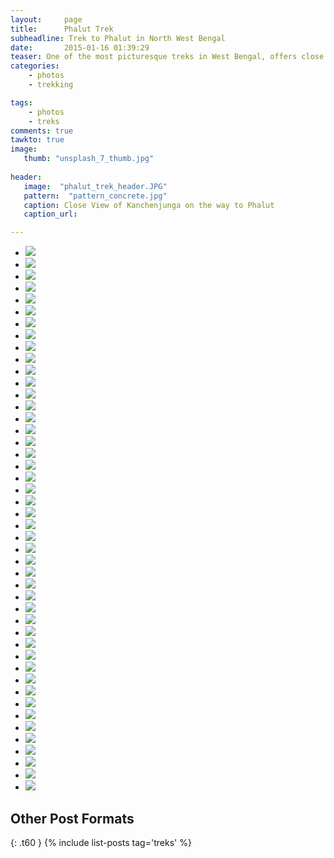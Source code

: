 ```yaml
---
layout:     page
title:      Phalut Trek
subheadline: Trek to Phalut in North West Bengal
date:       2015-01-16 01:39:29
teaser: One of the most picturesque treks in West Bengal, offers close view of Mt. Everest, Kanchenjunga, Makalu, Annapurna. 
categories: 
    - photos
    - trekking

tags:
    - photos
    - treks
comments: true
tawkto: true
image:
   thumb: "unsplash_7_thumb.jpg"
   
header:
   image:  "phalut_trek_header.JPG"
   pattern:  "pattern_concrete.jpg"
   caption: Close View of Kanchenjunga on the way to Phalut
   caption_url: 

---
```


<ul class="clearing-thumbs small-block-grid-3" data-clearing="">

<li><a href="{{ site.url }}/images/posts/phalut_trek/10153602920065032.jpg"><img data-caption="Trek Sandakhpu - Phalut" class="th" src="{{ site.url }}/images/posts/phalut_trek/10153602920065032.jpg"></a></li>
<li><a href="{{ site.url }}/images/posts/phalut_trek/10153603201325032.jpg"><img data-caption="Trek Sandakhpu - Phalut" class="th" src="{{ site.url }}/images/posts/phalut_trek/10153603201325032.jpg"></a></li>
<li><a href="{{ site.url }}/images/posts/phalut_trek/10153604599055032.jpg"><img data-caption="Trek Sandakhpu - Phalut" class="th" src="{{ site.url }}/images/posts/phalut_trek/10153604599055032.jpg"></a></li>
<li><a href="{{ site.url }}/images/posts/phalut_trek/10153602920760032.jpg"><img data-caption="Trek Sandakhpu - Phalut" class="th" src="{{ site.url }}/images/posts/phalut_trek/10153602920760032.jpg"></a></li>
<li><a href="{{ site.url }}/images/posts/phalut_trek/10153603201370032.jpg"><img data-caption="Trek Sandakhpu - Phalut" class="th" src="{{ site.url }}/images/posts/phalut_trek/10153603201370032.jpg"></a></li>
<li><a href="{{ site.url }}/images/posts/phalut_trek/10153604599120032.jpg"><img data-caption="Trek Sandakhpu - Phalut" class="th" src="{{ site.url }}/images/posts/phalut_trek/10153604599120032.jpg"></a></li>
<li><a href="{{ site.url }}/images/posts/phalut_trek/10153602920785032.jpg"><img data-caption="Trek Sandakhpu - Phalut" class="th" src="{{ site.url }}/images/posts/phalut_trek/10153602920785032.jpg"></a></li>
<li><a href="{{ site.url }}/images/posts/phalut_trek/10153603201425032.jpg"><img data-caption="Trek Sandakhpu - Phalut" class="th" src="{{ site.url }}/images/posts/phalut_trek/10153603201425032.jpg"></a></li>
<li><a href="{{ site.url }}/images/posts/phalut_trek/10153604599125032.jpg"><img data-caption="Trek Sandakhpu - Phalut" class="th" src="{{ site.url }}/images/posts/phalut_trek/10153604599125032.jpg"></a></li>
<li><a href="{{ site.url }}/images/posts/phalut_trek/10153602921075032.jpg"><img data-caption="Trek Sandakhpu - Phalut" class="th" src="{{ site.url }}/images/posts/phalut_trek/10153602921075032.jpg"></a></li>
<li><a href="{{ site.url }}/images/posts/phalut_trek/10153603201500032.jpg"><img data-caption="Trek Sandakhpu - Phalut" class="th" src="{{ site.url }}/images/posts/phalut_trek/10153603201500032.jpg"></a></li>
<li><a href="{{ site.url }}/images/posts/phalut_trek/10153604599310032.jpg"><img data-caption="Trek Sandakhpu - Phalut" class="th" src="{{ site.url }}/images/posts/phalut_trek/10153604599310032.jpg"></a></li>
<li><a href="{{ site.url }}/images/posts/phalut_trek/10153602921080032.jpg"><img data-caption="Trek Sandakhpu - Phalut" class="th" src="{{ site.url }}/images/posts/phalut_trek/10153602921080032.jpg"></a></li>
<li><a href="{{ site.url }}/images/posts/phalut_trek/10153603201560032.jpg"><img data-caption="Trek Sandakhpu - Phalut" class="th" src="{{ site.url }}/images/posts/phalut_trek/10153603201560032.jpg"></a></li>
<li><a href="{{ site.url }}/images/posts/phalut_trek/10153604599560032.jpg"><img data-caption="Trek Sandakhpu - Phalut" class="th" src="{{ site.url }}/images/posts/phalut_trek/10153604599560032.jpg"></a></li>
<li><a href="{{ site.url }}/images/posts/phalut_trek/10153602949855032.jpg"><img data-caption="Trek Sandakhpu - Phalut" class="th" src="{{ site.url }}/images/posts/phalut_trek/10153602949855032.jpg"></a></li>
<li><a href="{{ site.url }}/images/posts/phalut_trek/10153603731595032.jpg"><img data-caption="Trek Sandakhpu - Phalut" class="th" src="{{ site.url }}/images/posts/phalut_trek/10153603731595032.jpg"></a></li>
<li><a href="{{ site.url }}/images/posts/phalut_trek/10153604599730032.jpg"><img data-caption="Trek Sandakhpu - Phalut" class="th" src="{{ site.url }}/images/posts/phalut_trek/10153604599730032.jpg"></a></li>
<li><a href="{{ site.url }}/images/posts/phalut_trek/10153602950040032.jpg"><img data-caption="Trek Sandakhpu - Phalut" class="th" src="{{ site.url }}/images/posts/phalut_trek/10153602950040032.jpg"></a></li>
<li><a href="{{ site.url }}/images/posts/phalut_trek/10153603731610032.jpg"><img data-caption="Trek Sandakhpu - Phalut" class="th" src="{{ site.url }}/images/posts/phalut_trek/10153603731610032.jpg"></a></li>
<li><a href="{{ site.url }}/images/posts/phalut_trek/10153604599825032.jpg"><img data-caption="Trek Sandakhpu - Phalut" class="th" src="{{ site.url }}/images/posts/phalut_trek/10153604599825032.jpg"></a></li>
<li><a href="{{ site.url }}/images/posts/phalut_trek/10153602950170032.jpg"><img data-caption="Trek Sandakhpu - Phalut" class="th" src="{{ site.url }}/images/posts/phalut_trek/10153602950170032.jpg"></a></li>
<li><a href="{{ site.url }}/images/posts/phalut_trek/10153603731630032.jpg"><img data-caption="Trek Sandakhpu - Phalut" class="th" src="{{ site.url }}/images/posts/phalut_trek/10153603731630032.jpg"></a></li>
<li><a href="{{ site.url }}/images/posts/phalut_trek/10153604600025032.jpg"><img data-caption="Trek Sandakhpu - Phalut" class="th" src="{{ site.url }}/images/posts/phalut_trek/10153604600025032.jpg"></a></li>
<li><a href="{{ site.url }}/images/posts/phalut_trek/10153602956320032.jpg"><img data-caption="Trek Sandakhpu - Phalut" class="th" src="{{ site.url }}/images/posts/phalut_trek/10153602956320032.jpg"></a></li>
<li><a href="{{ site.url }}/images/posts/phalut_trek/10153603731675032.jpg"><img data-caption="Trek Sandakhpu - Phalut" class="th" src="{{ site.url }}/images/posts/phalut_trek/10153603731675032.jpg"></a></li>
<li><a href="{{ site.url }}/images/posts/phalut_trek/10153604600155032.jpg"><img data-caption="Trek Sandakhpu - Phalut" class="th" src="{{ site.url }}/images/posts/phalut_trek/10153604600155032.jpg"></a></li>
<li><a href="{{ site.url }}/images/posts/phalut_trek/10153602956560032.jpg"><img data-caption="Trek Sandakhpu - Phalut" class="th" src="{{ site.url }}/images/posts/phalut_trek/10153602956560032.jpg"></a></li>
<li><a href="{{ site.url }}/images/posts/phalut_trek/10153603731725032.jpg"><img data-caption="Trek Sandakhpu - Phalut" class="th" src="{{ site.url }}/images/posts/phalut_trek/10153603731725032.jpg"></a></li>
<li><a href="{{ site.url }}/images/posts/phalut_trek/10153604600395032.jpg"><img data-caption="Trek Sandakhpu - Phalut" class="th" src="{{ site.url }}/images/posts/phalut_trek/10153604600395032.jpg"></a></li>
<li><a href="{{ site.url }}/images/posts/phalut_trek/10153603131420032.jpg"><img data-caption="Trek Sandakhpu - Phalut" class="th" src="{{ site.url }}/images/posts/phalut_trek/10153603131420032.jpg"></a></li>
<li><a href="{{ site.url }}/images/posts/phalut_trek/10153603731850032.jpg"><img data-caption="Trek Sandakhpu - Phalut" class="th" src="{{ site.url }}/images/posts/phalut_trek/10153603731850032.jpg"></a></li>
<li><a href="{{ site.url }}/images/posts/phalut_trek/10153604600740032.jpg"><img data-caption="Trek Sandakhpu - Phalut" class="th" src="{{ site.url }}/images/posts/phalut_trek/10153604600740032.jpg"></a></li>
<li><a href="{{ site.url }}/images/posts/phalut_trek/10153603131560032.jpg"><img data-caption="Trek Sandakhpu - Phalut" class="th" src="{{ site.url }}/images/posts/phalut_trek/10153603131560032.jpg"></a></li>
<li><a href="{{ site.url }}/images/posts/phalut_trek/10153603793025032.jpg"><img data-caption="Trek Sandakhpu - Phalut" class="th" src="{{ site.url }}/images/posts/phalut_trek/10153603793025032.jpg"></a></li>
<li><a href="{{ site.url }}/images/posts/phalut_trek/10153604600780032.jpg"><img data-caption="Trek Sandakhpu - Phalut" class="th" src="{{ site.url }}/images/posts/phalut_trek/10153604600780032.jpg"></a></li>
<li><a href="{{ site.url }}/images/posts/phalut_trek/10153603131655032.jpg"><img data-caption="Trek Sandakhpu - Phalut" class="th" src="{{ site.url }}/images/posts/phalut_trek/10153603131655032.jpg"></a></li>
<li><a href="{{ site.url }}/images/posts/phalut_trek/10153603793030032.jpg"><img data-caption="Trek Sandakhpu - Phalut" class="th" src="{{ site.url }}/images/posts/phalut_trek/10153603793030032.jpg"></a></li>
<li><a href="{{ site.url }}/images/posts/phalut_trek/10153604600880032.jpg"><img data-caption="Trek Sandakhpu - Phalut" class="th" src="{{ site.url }}/images/posts/phalut_trek/10153604600880032.jpg"></a></li>
<li><a href="{{ site.url }}/images/posts/phalut_trek/10153603131680032.jpg"><img data-caption="Trek Sandakhpu - Phalut" class="th" src="{{ site.url }}/images/posts/phalut_trek/10153603131680032.jpg"></a></li>
<li><a href="{{ site.url }}/images/posts/phalut_trek/10153603793050032.jpg"><img data-caption="Trek Sandakhpu - Phalut" class="th" src="{{ site.url }}/images/posts/phalut_trek/10153603793050032.jpg"></a></li>
<li><a href="{{ site.url }}/images/posts/phalut_trek/10153604600895032.jpg"><img data-caption="Trek Sandakhpu - Phalut" class="th" src="{{ site.url }}/images/posts/phalut_trek/10153604600895032.jpg"></a></li>
<li><a href="{{ site.url }}/images/posts/phalut_trek/10153603201270032.jpg"><img data-caption="Trek Sandakhpu - Phalut" class="th" src="{{ site.url }}/images/posts/phalut_trek/10153603201270032.jpg"></a></li>
<li><a href="{{ site.url }}/images/posts/phalut_trek/10153603793315032.jpg"><img data-caption="Trek Sandakhpu - Phalut" class="th" src="{{ site.url }}/images/posts/phalut_trek/10153603793315032.jpg"></a></li>
<li><a href="{{ site.url }}/images/posts/phalut_trek/10153603201285032.jpg"><img data-caption="Trek Sandakhpu - Phalut" class="th" src="{{ site.url }}/images/posts/phalut_trek/10153603201285032.jpg"></a></li>
<li><a href="{{ site.url }}/images/posts/phalut_trek/10153604239505032.jpg"><img data-caption="Trek Sandakhpu - Phalut" class="th" src="{{ site.url }}/images/posts/phalut_trek/10153604239505032.jpg"></a></li>
</ul>

## Other Post Formats
{: .t60 }
{% include list-posts tag='treks' %}
